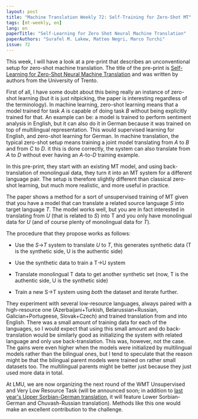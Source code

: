 ```yaml
---
layout: post
title: "Machine Translation Weekly 72: Self-Training for Zero-Shot MT"
tags: [mt-weekly, en]
lang: en
paperTitle: "Self-Learning for Zero Shot Neural Machine Translation"
paperAuthors: "Surafel M. Lakew, Matteo Negri, Marco Turchi"
issue: 72
---
```


This week, I will have a look at a pre-print that describes an unconventional
setup for zero-shot machine translation. The title of the pre-print is
[Self-Learning for Zero-Shot Neural Machine
Translation](https://arxiv.org/abs/2103.05951) and was written by authors from
the University of Trento.

First of all, I have some doubt about this being really an instance of
zero-shot learning (but it is just nitpicking, the paper is interesting
regardless of the terminology). In machine learning, zero-shot learning means
that a model trained for task _A_ is capable of doing task _B_ without being
explicitly trained for that. An example can be: a model is trained to perform
sentiment analysis in English, but it can also do it in German because it was
trained on top of multilingual representation. This would supervised learning
for English, and zero-shot learning for German. In machine translation, the
typical zero-shot setup means training a joint model translating from _A_
to _B_ and from _C_ to _D_. it this is done correctly, the system can also
translate from _A_ to _D_ without ever having an _A_-to-*D* training
example.

In this pre-print, they start with an existing MT model, and using
back-translation of monolingual data, they turn it into an MT system for a
different language pair. The setup is therefore slightly different than
classical zero-shot learning, but much more realistic, and more useful in
practice.

The paper shows a method for a sort of unsupervised training of MT given that
you have a model that can translate a related source language _S_ into target
language _T_. The model works well, but you are in fact interested in
translating from _U_ (that is related to _S_) into T and you only have
monolingual data for _U_ (and of course plenty of monolingual data for _T_).

The procedure that they propose works as follows:

* Use the _S_→_T_ system to translate _U_ to _T_, this generates synthetic data
  (T is the synthetic side, U is the authentic side)

* Use the synthetic data to train a T→U system

* Translate monolingual T data to get another synthetic set (now, T is the
  authentic side, U is the synthetic side)

* Train a new S→T system using *both* the dataset and iterate further.

They experiment with several low-resource languages, always paired with a
high-resource one (Azerbaijani+Turkish, Belarussian+Russian,
Galician+Portugeese, Slovak+Czech) and trained translation from and into
English. There was a small amount of training data for each of the languages,
so I would expect that using this small amount and do back-translation would be
similarly good as initializing the system with related language and only use
back-translation. This was, however, not the case. The gains were even higher
when the models were initialized by multilingual models rather than the
bilingual ones, but I tend to speculate that the reason might be that the
bilingual parent models were trained on rather small datasets too. The
multilingual parents might be better just because they just used more data in
total.

At LMU, we are now organizing the next round of the WMT Unsupervised and Very
Low Resource Task (will be announced soon; in addition to [last year's Upper
Sorbian-German
translation](http://www.statmt.org/wmt20/unsup_and_very_low_res/), it will
feature Lower Sorbian-German and Chuvash-Russian translation). Methods like
this one would make an excellent contribution to the challenge.
